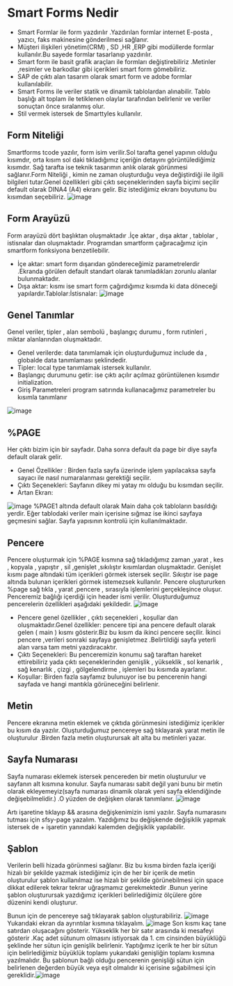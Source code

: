 # Smart Forms Nedir

* Smart Formlar ile form yazdırılır .Yazdırılan formlar internet E-posta , yazıcı, faks makinesine gönderilmesi sağlanır.
* Müşteri ilişkileri yönetim(CRM) , SD ,HR ,ERP  gibi modüllerde formlar kullanılır.Bu sayede formlar tasarlanıp yazdırılır.
* Smart form ile basit grafik araçları ile formları değiştirebiliriz .Metinler ,resimler  ve barkodlar gibi içerikleri smart form gömebiliriz.
* SAP de çıktı alan tasarım olarak smart form ve adobe formlar kullanılabilir.
* Smart Forms ile veriler statik ve dinamik tablolardan alınabilir. Tablo başlığı alt toplam ile tetiklenen  olaylar tarafından belirlenir ve  veriler sonuçtan önce sıralanmış olur.
* Stil vermek istersek de Smarttyles kullanılır.

## Form Niteliği

Smartforms tcode yazılır, form isim verilir.Sol tarafta genel yapının olduğu kısımdır, orta kısım sol daki  tıkladığımız içeriğin detayını görüntülediğimiz kısımdır. Sağ tarafta ise teknik tasarımın anlık olarak görünmesi sağlanır.Form Niteliği , kimin ne zaman oluşturduğu veya değiştirdiği ile ilgili bilgileri tutar.Genel özellikleri gibi çıktı seçeneklerinden sayfa biçimi seçilir default olarak DINA4 (A4)  ekranı gelir. Biz istediğimiz ekranı boyutunu bu kısımdan seçebiliriz.
![image](https://github.com/sumeyyaakbulut/Smart-Forms/assets/62395974/4493c891-2715-45de-a91f-cbcf3adc770c)


## Form Arayüzü

Form arayüzü dört başlıktan oluşmaktadır .İçe aktar , dışa aktar  , tablolar , istisnalar dan oluşmaktadır.
Programdan smartform çağıracağımız için smartform fonksiyona benzetilebilir.
* İçe aktar: smart form dışarıdan göndereceğimiz parametrelerdir .Ekranda görülen default standart olarak tanımladıkları  zorunlu alanlar bulunmaktadır.
* Dışa aktar: kısmı ise smart form çağırdığımız  kısımda ki  data  döneceği yapılardır.Tablolar:İstisnalar:
![image](https://github.com/sumeyyaakbulut/Smart-Forms/assets/62395974/110706c2-672e-4431-a4b6-3f530cafdf21)


## Genel Tanımlar
Genel veriler, tipler , alan sembolü , başlangıç durumu , form rutinleri , miktar alanlarından oluşmaktadır.
* Genel verilerde: data tanımlamak için oluşturduğumuz include da , globalde data tanımlaması şeklindedir.
* Tipler: local type tanımlamak istersek kullanılır.
* Başlangıç durumunu getir:  ise  çıktı açılır açılmaz görüntülenen kısımdır initialization.
* Giriş Parametreleri program satırında kullanacağımız parametreler bu kısımla tanımlanır

![image](https://github.com/sumeyyaakbulut/Smart-Forms/assets/62395974/a5b6fb9e-050a-4963-8c9a-ce35bc2bc947)

## %PAGE
Her çıktı bizim için bir sayfadır.
Daha sonra default da page bir diye sayfa default olarak gelir.
* Genel Özellikler : Birden fazla sayfa üzerinde işlem yapılacaksa sayfa sayacı ile nasıl numaralanması gerektiği seçilir.
* Çıktı Seçenekleri: Sayfanın dikey mi yatay mı olduğu bu kısımdan seçilir.
* Artan Ekran: 

![image](https://github.com/sumeyyaakbulut/Smart-Forms/assets/62395974/7fff1368-4d4d-40b9-a1ae-5894f738bc91)
%PAGE1 altında default olarak Main daha çok tabloların basıldığı yerdir. Eğer tablodaki veriler main içerisine sığmaz ise ikinci sayfaya geçmesini sağlar. Sayfa yapısının kontrolü için kullanılmaktadır.

## Pencere
Pencere oluşturmak için %PAGE kısmına sağ tıkladığımız zaman ,yarat , kes , kopyala , yapıştır  , sil ,genişlet ,sıkılıştır  kısımlardan oluşmaktadır. Genişlet kısmı page altındaki tüm içerikleri görmek istersek seçilir. Sıkıştır ise page altında bulunan içerikleri görmek istemezsek kullanılır.
Pencere oluştururken %page sağ tıkla , yarat ,pencere , sırasıyla işlemlerini gerçekleşince oluşur.
Penceremiz bağlığı içerdiği için header ismi verilir. Oluşturduğumuz pencerelerin özellikleri aşağıdaki şekildedir.
![image](https://github.com/sumeyyaakbulut/Smart-Forms/assets/62395974/520f105c-39fe-43bc-9cff-d1033235e39c)
* Pencere genel özellikler , çıktı seçenekleri , koşullar dan oluşmaktadır.Genel özellikler: pencere tipi ana pencere default olarak gelen ( main ) kısmı gösterir.Biz bu kısım da ikinci pencere seçilir. İkinci pencere ,verileri sonraki sayfaya genişletmez .Belirtildiği  sayfa yeterli  alan varsa tam metni yazdıracaktır.
* Çıktı Seçenekleri: Bu penceremizin konumu sağ taraftan hareket ettirebiliriz  yada çıktı seçeneklerinden genişlik , yükseklik , sol kenarlık , sağ kenarlık  , çizgi , gölgelendirme , işlemleri  bu kısımda ayarlanır.
* Koşullar: Birden fazla sayfamız bulunuyor ise bu pencerenin hangi sayfada ve hangi mantıkla görüneceğini belirlenir.

## Metin 
Pencere ekranına metin eklemek ve çıktıda görünmesini istediğimiz içerikler bu kısım da yazılır.
Oluşturduğumuz pencereye sağ tıklayarak yarat metin ile oluşturulur .Birden fazla metin oluşturursak alt alta  bu metinleri yazar.

## Sayfa Numarası
Sayfa numarası eklemek istersek pencereden bir metin oluşturulur ve sayfanın alt kısmına konulur.
Sayfa numarası sabit değil yani bunu bir metin olarak ekleyemeyiz(sayfa numarası dinamik olarak yeni sayfa eklendiğinde değişebilmelidir.) .O yüzden de değişken olarak tanımlanır.
![image](https://github.com/sumeyyaakbulut/Smart-Forms/assets/62395974/b0e7d1a3-95aa-4cb2-9016-96cad948bdaa)

Artı işaretine tıklayıp && arasına değişkenimizin ismi yazılır. Sayfa numarasını tutması için sfsy-page yazalım.
Yazdığımız bu değişkende değişiklik yapmak istersek de + işaretin yanındaki kalemden değişiklik yapılabilir.

## Şablon
Verilerin belli hizada görünmesi sağlanır. Biz bu kısma birden fazla içeriği hizalı bir şekilde yazmak istediğimiz için de her bir içerik de metin oluşturulur  şablon kullanılmaz ise hizalı bir şekilde görünebilmesi için space dikkat edilerek tekrar tekrar uğraşmamız gerekmektedir .Bunun yerine şablon oluşturursak yazdığımız içerikleri belirlediğimiz ölçülere göre düzenini kendi oluşturur.


Bunun için de pencereye sağ tıklayarak şablon oluşturabiliriz.
![image](https://github.com/sumeyyaakbulut/Smart-Forms/assets/62395974/cda38a7f-ea35-40ec-808c-679a1ce40352)
Yukarıdaki ekran da ayrıntılar kısmına tıklayalım.
![image](https://github.com/sumeyyaakbulut/Smart-Forms/assets/62395974/e56b6bde-235b-45f4-9117-c076d63eac66)
Son kısmı  kaç tane satırdan oluşacağını gösterir. Yükseklik her bir satır arasında ki mesafeyi gösterir .Kaç adet sütunum olmasını istiyorsak da 1. cm cinsinden büyüklüğü şeklinde her sütun için genişlik belirlenir. Yaptığımız içerik te her bir sütun için belirlediğimiz büyüklük toplamı yukarıdaki genişliğin toplamı kısmına yazılmalıdır.
Bu şablonun bağlı olduğu pencerenin genişliği sütun için belirlenen değerden büyük veya eşit olmalıdır ki içerisine sığabilmesi için gereklidir.![image](https://github.com/sumeyyaakbulut/Smart-Forms/assets/62395974/7f59a4f5-9923-4982-9fc9-990ad260d1e5)









